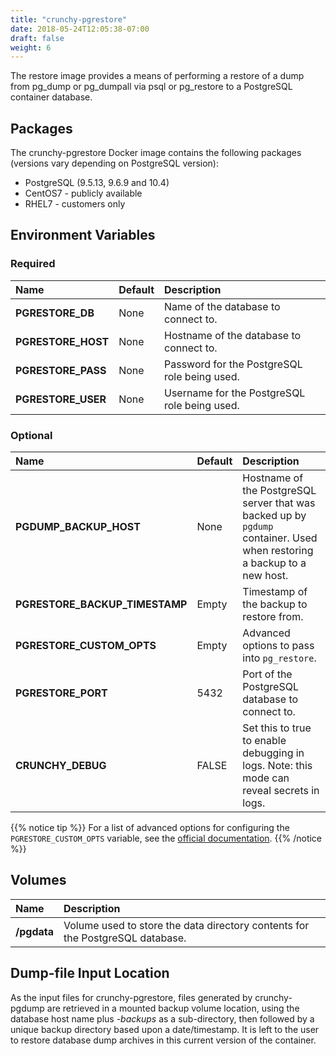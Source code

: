 ```yaml
---
title: "crunchy-pgrestore"
date: 2018-05-24T12:05:38-07:00
draft: false
weight: 6
---
```


The restore image provides a means of performing a restore
of a dump from pg_dump or pg_dumpall via psql or pg_restore
to a PostgreSQL container database.

## Packages

The crunchy-pgrestore Docker image contains the following packages (versions vary depending on PostgreSQL version):

* PostgreSQL (9.5.13, 9.6.9 and 10.4)
* CentOS7 - publicly available
* RHEL7 - customers only

## Environment Variables

### Required
**Name**|**Default**|**Description**
:-----|:-----|:-----
**PGRESTORE_DB**|None|Name of the database to connect to.
**PGRESTORE_HOST**|None|Hostname of the database to connect to.
**PGRESTORE_PASS**|None|Password for the PostgreSQL role being used.
**PGRESTORE_USER**|None|Username for the PostgreSQL role being used.

### Optional
**Name**|**Default**|**Description**
:-----|:-----|:-----
**PGDUMP_BACKUP_HOST**|None|Hostname of the PostgreSQL server that was backed up by `pgdump` container.  Used when restoring a backup to a new host.
**PGRESTORE_BACKUP_TIMESTAMP**|Empty|Timestamp of the backup to restore from.
**PGRESTORE_CUSTOM_OPTS**|Empty|Advanced options to pass into `pg_restore`.
**PGRESTORE_PORT**|5432|Port of the PostgreSQL database to connect to.
**CRUNCHY_DEBUG**|FALSE|Set this to true to enable debugging in logs. Note: this mode can reveal secrets in logs.

{{% notice tip %}}
For a list of advanced options for configuring the `PGRESTORE_CUSTOM_OPTS` variable, see the [official documentation](https://www.postgresql.org/docs/current/static/app-pgrestore.html).
{{% /notice %}}

## Volumes

**Name**|**Description**
:-----|:-----
**/pgdata**|Volume used to store the data directory contents for the PostgreSQL database.

## Dump-file Input Location

As the input files for crunchy-pgrestore, files generated by crunchy-pgdump
are retrieved in a mounted backup volume location, using the
database host name plus *-backups*  as a sub-directory, then followed by a unique
backup directory based upon a date/timestamp.  It is left to the
user to restore database dump archives in this current version
of the container.
